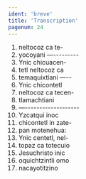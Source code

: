 ```yaml
---
ident: 'breve'
title: 'Transcription'
pagenum: 24
---
```

1.  neltocoz ca te-
2.  yocoyani —---------
3.  Ynic chicuacen-
4.  tetl neltocoz ca
5.  temaquixtiani —--
6.  Ynic chicontetl
7.  neltocoz ca tecen-
8.  tlamachtiani
9.  —-------------------
10.  Yzcatqui inoc 
11.  chicontetl in zate-
12.  pan motenehua:
13.  Ynic centetl, nel-
14.  topaz ca totecuio
15.  Jesuchristo inic
16.  oquichtzintli omo
17.  nacayotitzino
